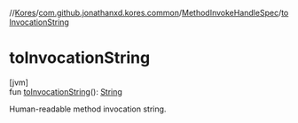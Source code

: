 //[Kores](../../../index.md)/[com.github.jonathanxd.kores.common](../index.md)/[MethodInvokeHandleSpec](index.md)/[toInvocationString](to-invocation-string.md)

# toInvocationString

[jvm]\
fun [toInvocationString](to-invocation-string.md)(): [String](https://kotlinlang.org/api/latest/jvm/stdlib/kotlin/-string/index.html)

Human-readable method invocation string.
